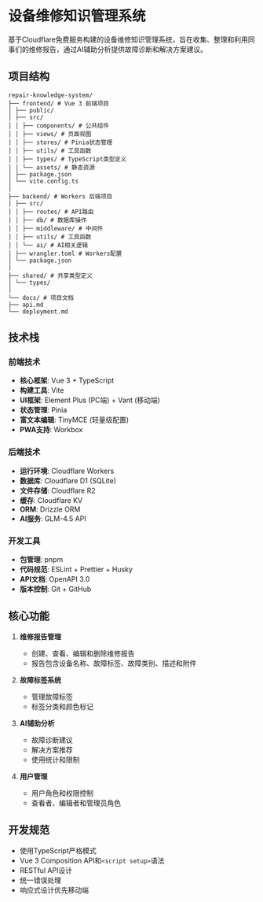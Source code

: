 # 设备维修知识管理系统

基于Cloudflare免费服务构建的设备维修知识管理系统，旨在收集、整理和利用同事们的维修报告，通过AI辅助分析提供故障诊断和解决方案建议。

## 项目结构

```
repair-knowledge-system/
├── frontend/ # Vue 3 前端项目
│ ├── public/
│ ├── src/
│ │ ├── components/ # 公共组件
│ │ ├── views/ # 页面视图
│ │ ├── stores/ # Pinia状态管理
│ │ ├── utils/ # 工具函数
│ │ ├── types/ # TypeScript类型定义
│ │ └── assets/ # 静态资源
│ ├── package.json
│ └── vite.config.ts
│
├── backend/ # Workers 后端项目
│ ├── src/
│ │ ├── routes/ # API路由
│ │ ├── db/ # 数据库操作
│ │ ├── middleware/ # 中间件
│ │ ├── utils/ # 工具函数
│ │ └── ai/ # AI相关逻辑
│ ├── wrangler.toml # Workers配置
│ └── package.json
│
├── shared/ # 共享类型定义
│ └── types/
│
└── docs/ # 项目文档
├── api.md
└── deployment.md
```

## 技术栈

### 前端技术
- **核心框架**: Vue 3 + TypeScript
- **构建工具**: Vite
- **UI框架**: Element Plus (PC端) + Vant (移动端)
- **状态管理**: Pinia
- **富文本编辑**: TinyMCE (轻量级配置)
- **PWA支持**: Workbox

### 后端技术
- **运行环境**: Cloudflare Workers
- **数据库**: Cloudflare D1 (SQLite)
- **文件存储**: Cloudflare R2
- **缓存**: Cloudflare KV
- **ORM**: Drizzle ORM
- **AI服务**: GLM-4.5 API

### 开发工具
- **包管理**: pnpm
- **代码规范**: ESLint + Prettier + Husky
- **API文档**: OpenAPI 3.0
- **版本控制**: Git + GitHub

## 核心功能

1. **维修报告管理**
   - 创建、查看、编辑和删除维修报告
   - 报告包含设备名称、故障标签、故障类别、描述和附件

2. **故障标签系统**
   - 管理故障标签
   - 标签分类和颜色标记

3. **AI辅助分析**
   - 故障诊断建议
   - 解决方案推荐
   - 使用统计和限制

4. **用户管理**
   - 用户角色和权限控制
   - 查看者、编辑者和管理员角色

## 开发规范

- 使用TypeScript严格模式
- Vue 3 Composition API和`<script setup>`语法
- RESTful API设计
- 统一错误处理
- 响应式设计优先移动端